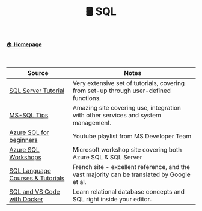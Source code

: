 <h1 align="center"><b>🛢 SQL </b></h1>

<br>

[🏠 **Homepage**](../index.md)

<br>

 **Source** | **Notes**
--|--
[SQL Server Tutorial](https://www.sqlservertutorial.net/) | Very extensive set of tutorials, covering from set-up through user-defined functions.
[MS-SQL Tips](https://www.mssqltips.com/) | Amazing site covering use, integration with other services and system management.  
[Azure SQL for beginners](https://www.youtube.com/playlist?list=PLlrxD0HtieHi5c9-i_Dnxw9vxBY-TqaeN) | Youtube playlist from MS Developer Team
[Azure SQL Workshops](https://microsoft.github.io/sqlworkshops/?WT.mc_id=azuresql4beg_azuresql-ch9-code) | Microsoft workshop site covering both Azure SQL & SQL Server
[SQL Language Courses & Tutorials](https://sql.sh/) | French site - excellent reference, and the vast majority can be translated by Google et al.
[SQL and VS Code with Docker](https://www.freecodecamp.org/news/how-to-run-freecodecamps-relational-databases-curriculum-using-docker-vscode-and-coderoad/) | Learn relational database concepts and SQL right inside your editor.
